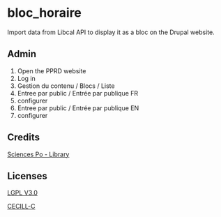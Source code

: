 # bloc_horaire
Import data from Libcal API to display it as a bloc on the Drupal website.


## Admin
1. Open the PPRD website
2. Log in
3. Gestion du contenu / Blocs / Liste
4. Entree par public / Entrée par publique FR
5. configurer
6. Entree par public / Entrée par publique EN
7. configurer

## Credits
[Sciences Po - Library](http://www.sciencespo.fr/bibliotheque/en)


## Licenses
[LGPL V3.0](http://www.gnu.org/licenses/lgpl.txt "LGPL V3.0")

[CECILL-C](http://www.cecill.info/licences/Licence_CeCILL-C_V1-fr.html "CECILL-C")
